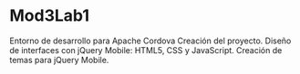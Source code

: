 # Mod3Lab1
Entorno de desarrollo para Apache Cordova
Creación del proyecto. Diseño de interfaces con jQuery Mobile: HTML5, CSS y JavaScript. Creación de temas para jQuery Mobile.
